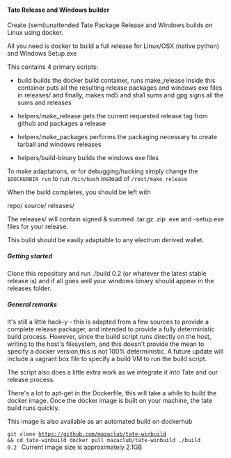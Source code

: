#### Tate Release and Windows builder

Create (semi)unattended Tate Package Release and  Windows builds on Linux using docker.

All you need is docker to build a full release for Linux/OSX (native python) and Windows Setup.exe

This contains 4 primary scripts:
 - build 
   builds the docker build container,
   runs make_release inside this container
   puts all the resulting release packages and windows exe files in releases/
   and finally, makes md5 and sha1 sums and gpg signs all the sums and releases

 - helpers/make_release
   gets the current requested release tag from github and packages a release

 - helpers/make_packages
   performs the packaging necessary to create tarball and windows releases

 - helpers/build-binary
   builds the windows exe files

To make adaptations, or for debugging/hacking simply change the <code>$DOCKERBIN run</code> 
to run <code>/bin/bash</code> instead of <code>/root/make_release</code>

When the build completes, you should be left with 

repo/
source/
releases/

The releases/ will contain signed & summed .tar.gz .zip  .exe and -setup.exe files for 
your release. 

This build should be easily adaptable to any electrum derived wallet. 


##### Getting started


Clone this repository and run ./build 0.2 (or whatever the latest stable release is) and if
all goes well your windows binary should appear in the releases folder.


##### General remarks

It's still a little hack-y - this is adapted from a few sources to provide a complete 
release packager, and intended to provide a fully deterministic build process. However, 
since the build script runs directly on the host, writing to the host's filesystem, 
and this doesn't provide the mean to specify a docker version,this is not 100% deterministic. 
A future update will include a vagrant box file to specify a build VM to run the build script.

The script also does a little extra work as we integrate it into Tate and our release process.

There's a lot to apt-get in the Dockerfile, this will take a while to build 
the docker image. Once the docker image is built on your machine, the tate build 
runs quickly. 

This image is also available as an automated build on dockerhub

<code>git clone https://github.com/mazaclub/tate-winbuild && cd tate-winbuild
docker pull mazaclub/tate-winbuild
./build 0.2
</code>
Current image size is approximately 2.1GB 


